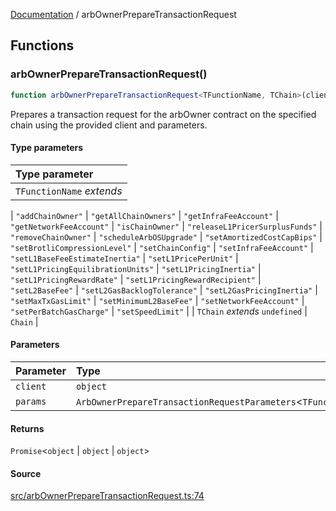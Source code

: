 [Documentation](README.md) / arbOwnerPrepareTransactionRequest

## Functions

### arbOwnerPrepareTransactionRequest()

```ts
function arbOwnerPrepareTransactionRequest<TFunctionName, TChain>(client: object, params: ArbOwnerPrepareTransactionRequestParameters<TFunctionName>): Promise<object | object | object>
```

Prepares a transaction request for the arbOwner contract on the specified
chain using the provided client and parameters.

#### Type parameters

| Type parameter |
| :------ |
| `TFunctionName` *extends* 
  \| `"addChainOwner"`
  \| `"getAllChainOwners"`
  \| `"getInfraFeeAccount"`
  \| `"getNetworkFeeAccount"`
  \| `"isChainOwner"`
  \| `"releaseL1PricerSurplusFunds"`
  \| `"removeChainOwner"`
  \| `"scheduleArbOSUpgrade"`
  \| `"setAmortizedCostCapBips"`
  \| `"setBrotliCompressionLevel"`
  \| `"setChainConfig"`
  \| `"setInfraFeeAccount"`
  \| `"setL1BaseFeeEstimateInertia"`
  \| `"setL1PricePerUnit"`
  \| `"setL1PricingEquilibrationUnits"`
  \| `"setL1PricingInertia"`
  \| `"setL1PricingRewardRate"`
  \| `"setL1PricingRewardRecipient"`
  \| `"setL2BaseFee"`
  \| `"setL2GasBacklogTolerance"`
  \| `"setL2GasPricingInertia"`
  \| `"setMaxTxGasLimit"`
  \| `"setMinimumL2BaseFee"`
  \| `"setNetworkFeeAccount"`
  \| `"setPerBatchGasCharge"`
  \| `"setSpeedLimit"` |
| `TChain` *extends* `undefined` \| `Chain` |

#### Parameters

| Parameter | Type |
| :------ | :------ |
| `client` | `object` |
| `params` | `ArbOwnerPrepareTransactionRequestParameters`\<`TFunctionName`\> |

#### Returns

`Promise`\<`object` \| `object` \| `object`\>

#### Source

[src/arbOwnerPrepareTransactionRequest.ts:74](https://github.com/anegg0/arbitrum-orbit-sdk/blob/763a3f41e7ea001cbb6fe81ac11cc794b4a0f94d/src/arbOwnerPrepareTransactionRequest.ts#L74)
